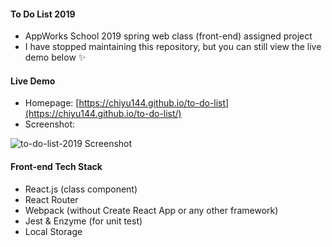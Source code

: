 #### To Do List 2019
- AppWorks School 2019 spring web class (front-end) assigned project
- I have stopped maintaining this repository, but you can still view the live demo below ✨

#### Live Demo
- Homepage: [https://chiyu144.github.io/to-do-list](https://chiyu144.github.io/to-do-list/) 
- Screenshot:

![to-do-list-2019 Screenshot](https://raw.github.com/julieliao/To-Do-List/master/sample.png)

#### Front-end Tech Stack
- React.js (class component)
- React Router
- Webpack (without Create React App or any other framework)
- Jest & Enzyme (for unit test)
- Local Storage

